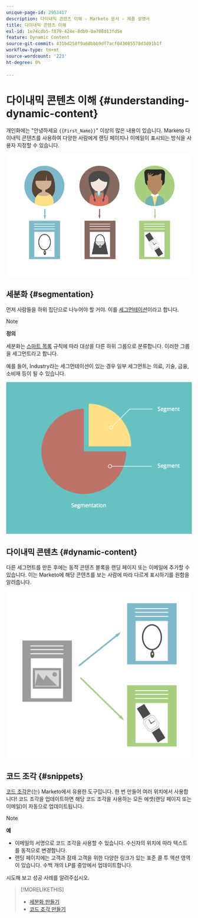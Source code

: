 ```yaml
---
unique-page-id: 2953417
description: 다이내믹 콘텐츠 이해 - Marketo 문서 - 제품 설명서
title: 다이내믹 콘텐츠 이해
exl-id: 1e74cdb5-f879-424e-8db0-0a788d13fd5e
feature: Dynamic Content
source-git-commit: 431bd258f9a68bbb9df7acf043085578d3d91b1f
workflow-type: tm+mt
source-wordcount: '223'
ht-degree: 0%

---
```


# 다이내믹 콘텐츠 이해 {#understanding-dynamic-content}

개인화에는 &quot;안녕하세요 `{{First_Name}}`&quot; 이상의 많은 내용이 있습니다. Marketo 다이내믹 콘텐츠를 사용하여 다양한 사람에게 랜딩 페이지나 이메일이 표시되는 방식을 사용자 지정할 수 있습니다.

![](assets/artboard-1.png)

## 세분화 {#segmentation}

먼저 사람들을 하위 집단으로 나누어야 할 거야. 이를 [세그먼테이션](/help/marketo/product-docs/personalization/segmentation-and-snippets/segmentation/create-a-segmentation.md)이라고 합니다.

>[!NOTE]
>
>**정의**
>
>세분화는 [스마트 목록](/help/marketo/product-docs/core-marketo-concepts/smart-campaigns/understanding-smart-campaigns.md) 규칙에 따라 대상을 다른 하위 그룹으로 분류합니다. 이러한 그룹을 세그먼트라고 합니다.

예를 들어, Industry라는 세그먼테이션이 있는 경우 일부 세그먼트는 의료, 기술, 금융, 소비재 등이 될 수 있습니다.

![](assets/artboard-2.png)

## 다이내믹 콘텐츠 {#dynamic-content}

다른 세그먼트를 만든 후에는 동적 콘텐츠 블록을 랜딩 페이지 또는 이메일에 추가할 수 있습니다. 이는 Marketo에 해당 콘텐츠를 보는 사람에 따라 다르게 표시하기를 원함을 알려줍니다.

![](assets/artboard-3.png)

## 코드 조각 {#snippets}

[코드 조각](/help/marketo/product-docs/personalization/segmentation-and-snippets/snippets/create-a-snippet.md)은(는) Marketo에서 유용한 도구입니다. 한 번 만들어 여러 위치에서 사용합니다! 코드 조각을 업데이트하면 해당 코드 조각을 사용하는 모든 에셋(랜딩 페이지 또는 이메일)이 자동으로 업데이트됩니다.

>[!NOTE]
>
>**예**
>
>* 이메일의 서명으로 코드 조각을 사용할 수 있습니다. 수신자의 위치에 따라 텍스트를 동적으로 변경합니다.
>* 랜딩 페이지에는 고객과 잠재 고객을 위한 다양한 링크가 있는 표준 콜 투 액션 영역이 있습니다. 수백 개의 LP를 중앙에서 업데이트합니다.

시도해 보고 성공 사례를 알려주십시오.

>[!MORELIKETHIS]
>
>* [세분화 만들기](/help/marketo/product-docs/personalization/segmentation-and-snippets/segmentation/create-a-segmentation.md)
>* [코드 조각 만들기](/help/marketo/product-docs/personalization/segmentation-and-snippets/snippets/create-a-snippet.md)
